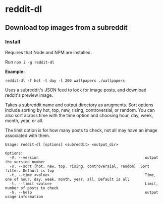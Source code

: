 # reddit-dl

## Download top images from a subreddit

### Install
Requires that Node and NPM are installed.

Run `npm i -g reddit-dl`

**Example:**
```
reddit-dl -f hot -t day -l 200 wallpapers ./wallpapers
```
Uses a subreddit's JSON feed to look for image posts, and download reddit's preview image. 

Takes a subreddit name and output directory as arugments. Sort options include sorting by hot, top, new, rising, controversial, or random. You can also sort across time with the time option and choosing hour, day, week, month, year, or all.

The limit option is for how many posts to check, not all may have an image associated with them.

```
Usage: reddit-dl [options] <subreddit> <output_dir>

Options:
  -V, --version                                                output the version number
  -s, --sort [hot, new, top, rising, controversial, random]  Sort filter. Default is top
  -t, --time <value>                                           Time, one of hour, day, week, month, year, all. Default is all
  -l, --limit <value>                                          Limit, number of posts to check
  -h, --help                                                   output usage information
```
